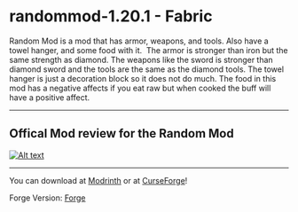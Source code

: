 # randommod-1.20.1 - Fabric
Random Mod is a mod that has armor, weapons, and tools. Also have a towel hanger, and some food with it.  The armor is stronger than iron but the same strength as diamond. The weapons like the sword is stronger than diamond sword and the tools are the same as the diamond tools. The towel hanger is just a decoration block so it does not do much. The food in this mod has a negative affects if you eat raw but when cooked the buff will have a positive affect. 
___________________________________________________________________________________________________________________________________________________________________________________
Offical Mod review for the Random Mod
-

[![Alt text](https://img.youtube.com/vi/rK8y4ghOhuY/mq2.jpg)](https://www.youtube.com/watch?v=rK8y4ghOhuY)

___________________________________________________________________________________________________________________________________________________________________________________
You can download at [Modrinth](https://www.modrinth.com/mod/randommod/version) or at [CurseForge](https://www.curseforge.com/minecraft/mc-mods/random-mod-by-easycanadiangamer)!




Forge Version: [Forge](https://github.com/EasyCanadianGamer/randommod-1.20.1)

